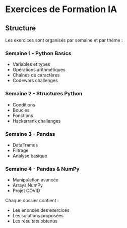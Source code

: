 # Exercices de Formation IA

## Structure
Les exercices sont organisés par semaine et par thème :

### Semaine 1 - Python Basics
- Variables et types
- Opérations arithmétiques
- Chaînes de caractères
- Codewars challenges

### Semaine 2 - Structures Python
- Conditions
- Boucles
- Fonctions
- Hackerrank challenges

### Semaine 3 - Pandas
- DataFrames
- Filtrage
- Analyse basique

### Semaine 4 - Pandas & NumPy
- Manipulation avancée
- Arrays NumPy
- Projet COVID

Chaque dossier contient :
- Les énoncés des exercices
- Les solutions proposées
- Les résultats obtenus